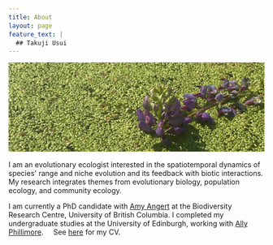 ```yaml
---
title: About  
layout: page
feature_text: |
  ## Takuji Usui
---
```

![duckweed](images/duck-crop.jpg)


I am an evolutionary ecologist interested in the spatiotemporal dynamics of species' range and niche evolution and its feedback with biotic interactions. My research integrates themes from evolutionary biology, population ecology, and community ecology.

I am currently a PhD candidate with [Amy Angert](https://angert.github.io) at the Biodiversity Research Centre, University of British Columbia. I completed my undergraduate studies at the University of Edinburgh, working with [Ally Phillimore](http://phillimore.bio.ed.ac.uk/home).
&nbsp;
&nbsp;
See [here](https://github.com/takujiusui/takujiusui.github.io/blob/main/TakujiUsuiCV_2021.pdf) for my CV.
